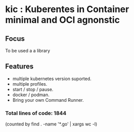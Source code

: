 # kic : Kuberentes in Container minimal and OCI agnonstic

## Focus
To be used a a library

## Features
- multiple kubernetes version suported.
- multiple profiles.
- start / stop / pause.
- docker / podman.
- Bring your own Command Runner.

 ### Total lines of code: 1844 
 (counted by  find . -name '*.go' | xargs wc -l)